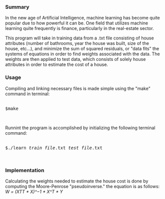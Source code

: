 <h3>Summary</h3>

In the new age of Artificial Intelligence, machine learning has become quite popular 
due to how powerful it can be. One field that utilizes machine learning quite frequently
is finance, particularly in the real-estate sector. 

This program will take in training data from a .txt file consisting of house attributes (number
of bathrooms, year the house was built, size of the house, etc...), and minimize the sum 
of squared residuals, or "data fits" the systems of equations in order to find weights 
associated with the data. The weights are then applied to test data, which consists of
solely house attributes in order to estimate the cost of a house. 

<h3>Usage</h3>

Compiling and linking necessary files is made simple using the "make" command in terminal:
<br>
<br>
<pre>$make</pre>
<br>

Runnint the program is accomplished by initializing the following terminal command:
<br>
<br>
<pre>$./learn <em>train_file</em>.txt <em>test_file</em>.txt</pre>
<br>

<h3>Implementation</h3>

Calculating the weights needed to estimate the house cost is done by computing the 
Moore-Penrose "pseudoinverse." the equation is as follows: 
<br>
<em>W = (XTT * X)^−1 * X^T * Y</em>
<br>
<br>


